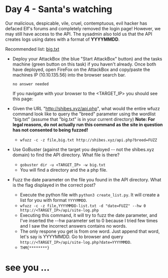 # Day 4 - Santa's watching

Our malicious, despicable, vile, cruel, contemptuous, evil hacker has defaced Elf's forums and completely removed the login page! However, we may still have access to the API. The sysadmin also told us that the API creates logs using dates with a format of **YYYYMMDD**.

Recommended list: [big.txt](https://github.com/danielmiessler/SecLists/blob/master/Discovery/Web-Content/big.txt)

- Deploy your AttackBox (the blue "Start AttackBox" button) and the tasks machine (green button on this task) if you haven't already. Once both have deployed, open FireFox on the AttackBox and copy/paste the machines IP (10.10.135.56) into the browser search bar.

	  no answer needed
	
	If you navigate with your browser to the <TARGET_IP> you should see this page:
	
- Given the URL "http://shibes.xyz/api.php", what would the entire wfuzz command look like to query the "breed" parameter using the wordlist "big.txt" (assume that "big.txt" is in your current directory)
**Note: For legal reasons, do not actually run this command as the site in question has not consented to being fuzzed!**

	- `wfuzz -c -z file,big.txt http://shibes.xyz/api.php?breed=FUZZ`

- Use GoBuster (against the target you deployed -- not the shibes.xyz domain) to find the API directory. What file is there?

	- `gobuster dir -u <TARGET_IP> -w big.txt`
	- You will find a directory and the a php file.

- Fuzz the date parameter on the file you found in the API directory. What is the flag displayed in the correct post?

	- Execute the python file with `python3 create_list.py`. It will create a list for you with format `YYYYMMDD`.
	- `wfuzz -c -z file,YYYYMMDD-list.txt -d "date=FUZZ" --hw 0 http://<TARGET_IP>/api/site-log.php`
	- Executing this command, it will try to fuzz the date parameter, and I've inserted the --hw parameter set to 0 because I tried few times and I saw the incorrect answers contains no words.
	- The only respone you get is from one word. Just append that word, let's say is YYYYMMDD. Go to browser and query `http://<TARGET_IP>/api/site-log.php?date=YYYYMMDD`.
	- `THM{********}`

# see you ...